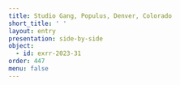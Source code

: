 ```yaml
---
title: Studio Gang, Populus, Denver, Colorado
short_title: ' '
layout: entry
presentation: side-by-side
object:
  - id: exrr-2023-31
order: 447
menu: false
---
```

